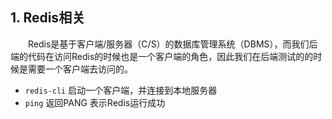 ## 1. Redis相关

&ensp;&ensp;&ensp;&ensp;Redis是基于客户端/服务器（C/S）的数据库管理系统（DBMS），而我们后端的代码在访问Redis的时候也是一个客户端的角色，因此我们在后端测试的的时候是需要一个客户端去访问的。

- `redis-cli` 启动一个客户端，并连接到本地服务器
- `ping` 返回PANG 表示Redis运行成功
